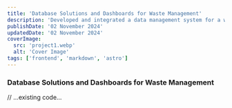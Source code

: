```yaml
---
title: 'Database Solutions and Dashboards for Waste Management'
description: 'Developed and integrated a data management system for a waste management company to improve decision-making and operational efficiency.'
publishDate: '02 November 2024'
updatedDate: '02 November 2024'
coverImage:
  src: 'project1.webp'
  alt: 'Cover Image'
tags: ['frontend', 'markdown', 'astro']
---
```


### Database Solutions and Dashboards for Waste Management

// ...existing code...
